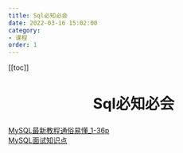 ```yaml
---
title: Sql必知必会
date: 2022-03-16 15:02:00
category: 
- 课程
order: 1
---
```


<!-- more -->

[[toc]]

<div align="center" style="font-size:1.4em;"><h2><strong> Sql必知必会</strong></h2></div>



[MySQL最新教程通俗易懂_1-36p](https://www.bilibili.com/video/BV1NJ411J79W?p=1)  
[MySQL面试知识点](https://www.bilibili.com/video/BV1dU4y187iq?from=search&seid=3917698401964948133&spm_id_from=333.337.0.0)

